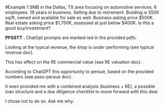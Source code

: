 #Example 1
SMB in the Dallas, TX area focusing on automotive services. 6 employees. 19 years in business. Selling due to retirement.
Building is 5500 sq/ft, owned and available for sale as well.
Business asking price $500K. Real estate asking price $1,750K, assessed at just below $400K.
Is this a good buy/investment?

**PPSSTT** : ChatGpt prompts are marked red in the provided pdfs.

Looking at the typical revenue, the shop is under performing (see typical revenue doc).

This has effect on the RE commercial value (see RE valuation doc).

According to ChatGPT this opportunity to persue, based on the provided numbers (see pass-persue doc).

It even provided me with a combined analysis (business + RE), a possible loan structure and a due diligence checklist to move forward with this deal.

I chose not to do so. Ask me why.


